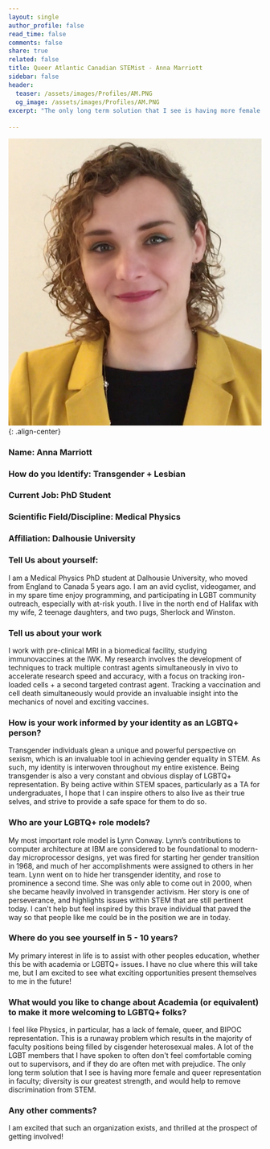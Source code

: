 ```yaml
---
layout: single
author_profile: false
read_time: false
comments: false
share: true
related: false
title: Queer Atlantic Canadian STEMist - Anna Marriott
sidebar: false
header:
  teaser: /assets/images/Profiles/AM.PNG
  og_image: /assets/images/Profiles/AM.PNG
excerpt: "The only long term solution that I see is having more female and queer representation in faculty; Diversity is our greatest strength, and would help to remove discrimination from STEM."

---
```

      
![image-center](/assets/images/Profiles/AM.PNG){: .align-center}

### Name: Anna Marriott
### How do you Identify: Transgender + Lesbian
### Current Job: PhD Student
### Scientific Field/Discipline: Medical Physics
### Affiliation: Dalhousie University
### Tell Us about yourself:
I am a Medical Physics PhD student at Dalhousie University, who moved from England to Canada 5 years ago. I am an avid cyclist, videogamer, and in my spare time enjoy programming, and participating in LGBT community outreach, especially with at-risk youth. I live in the north end of Halifax with my wife, 2 teenage daughters, and two pugs, Sherlock and Winston.
### Tell us about your work
I work with pre-clinical MRI in a biomedical facility, studying immunovaccines at the IWK. My research involves the development of techniques to track multiple contrast agents simultaneously in vivo to accelerate research speed and accuracy, with a focus on tracking iron-loaded cells + a second targeted contrast agent. Tracking a vaccination and cell death simultaneously would provide an invaluable insight into the mechanics of novel and exciting vaccines.
### How is your work informed by your identity as an LGBTQ+ person?
Transgender individuals glean a unique and powerful perspective on sexism,  which is an invaluable tool in achieving gender equality in STEM. As such, my identity is interwoven throughout my entire existence. Being transgender is also a very constant and obvious display of LGBTQ+ representation. By being active within STEM spaces, particularly as a TA for undergraduates, I hope that I can inspire others to also live as their true selves, and strive to provide a safe space for them to do so. 
### Who are your LGBTQ+ role models?
My most important role model is Lynn Conway. Lynn’s contributions to computer architecture at IBM are considered to be foundational to modern-day microprocessor designs, yet was fired for starting her gender transition in 1968, and much of her accomplishments were assigned to others in her team. Lynn went on to hide her transgender identity, and rose to prominence a second time. She was only able to come out in 2000, when she became heavily involved in transgender activism. Her story is one of perseverance, and highlights issues within STEM that are still pertinent today. I can't help but feel inspired by this brave individual that paved the way so that people like me could be in the position we are in today.
### Where do you see yourself in 5 - 10 years?
My primary interest in life is to assist with other peoples education, whether this be with academia or LGBTQ+ issues. I have no clue where this will take me, but I am excited to see what exciting opportunities present themselves to me in the future!
### What would you like to change about Academia (or equivalent) to make it more welcoming to LGBTQ+ folks?
I feel like Physics, in particular, has a lack of female, queer, and BIPOC representation. This is a runaway problem which results in the majority of faculty positions being filled by cisgender heterosexual males. A lot of the LGBT members that I have spoken to often don't feel comfortable coming out to supervisors, and if they do are often met with prejudice. The only long term solution that I see is having more female and queer representation in faculty; diversity is our greatest strength, and would help to remove discrimination from STEM.
### Any other comments?
I am excited that such an organization exists, and thrilled at the prospect of getting involved!